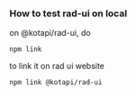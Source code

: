 
### How to test rad-ui on local

on @kotapi/rad-ui, do

```
npm link
```

to link it on rad ui website

```
npm link @kotapi/rad-ui
```
